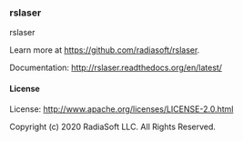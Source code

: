 ### rslaser

rslaser

Learn more at https://github.com/radiasoft/rslaser.

Documentation: http://rslaser.readthedocs.org/en/latest/

#### License

License: http://www.apache.org/licenses/LICENSE-2.0.html

Copyright (c) 2020 RadiaSoft LLC.  All Rights Reserved.
